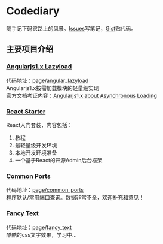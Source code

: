 # Codediary

随手记下码农路上的风景。<a href="https://github.com/xiaoda/codediary/issues">Issues</a>写笔记，<a href="https://gist.github.com/xiaoda" target="_blank">Gist</a>贴代码。

## 主要项目介绍

### <a href="http://code.xiaoda.pw/page/angular_lazyload/index.html" target="_blank">Angularjs1.x Lazyload</a>
代码地址：<a href="https://github.com/xiaoda/codediary/tree/master/page/angular_lazyload">page/angular_lazyload</a><br>
Angularjs1.x按需加载模块的轻量级实现<br>
官方文档考证内容：<a href="https://github.com/xiaoda/codediary/issues/44">Angularjs1.x about Asynchronous Loading</a>

### <a href="https://github.com/xiaoda/codediary/tree/master/topic/react_starter">React Starter</a>

React入门套装，内容包括：

1. 教程
2. 最轻量级开发环境
3. 本地开发环境准备
4. 一个基于React的开源Admin后台框架

### <a href="http://code.xiaoda.pw/page/common_ports/index.html" target="_blank">Common Ports</a>

代码地址：<a href="https://github.com/xiaoda/codediary/tree/master/page/common_ports">page/common_ports</a><br>
程序默认/常用端口查询。数据非常不全，欢迎补充和意见！

### <a href="http://code.xiaoda.pw/page/fancy_text/study.html" target="_blank">Fancy Text</a>

代码地址：<a href="https://github.com/xiaoda/codediary/tree/master/page/fancy_text">page/fancy_text</a><br>
酷酷的css文字效果，学习中...